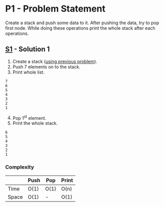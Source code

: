 # P1 - Problem Statement
Create a stack and push some data to it. After pushing the data, try to pop first node.
While doing these operations print the whole stack after each operations.

## [S1](https://github.com/Lakshitnagar/DS-ALGO/blob/master/ds/stack/p1/S1.java) - Solution 1
1. Create a stack ([using previous problem](https://github.com/Lakshitnagar/DS-ALGO/blob/master/ds/stack/Stack.java)).
2. Push 7 elements on to the stack.
3. Print whole list.
```
7
6
5
4
3
2
1
```
4. Pop 1<sup>st</sup> element.
5. Print the whole stack. 
```
6
5
4
3
2
1
```

### Complexity

|               | Push          | Pop           | Print         |
| ------------- | ------------- | ------------- | ------------- |
| Time          | O(1)          | O(1)          | O(n)          |
| Space         | O(1)          | -             | O(1)          |
